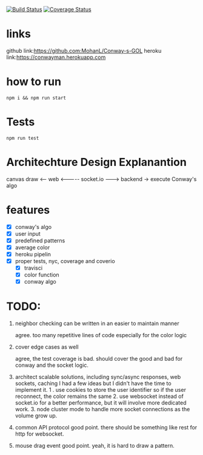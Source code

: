 [![Build Status](https://travis-ci.org/MohanL/Conway-s-GOL.svg?branch=master)](https://travis-ci.org/MohanL/Conway-s-GOL)
[![Coverage Status](https://coveralls.io/repos/github/MohanL/Conway-s-GOL/badge.svg?branch=master)](https://coveralls.io/github/MohanL/Conway-s-GOL?branch=master)
# links
github link:https://github.com:MohanL/Conway-s-GOL
heroku link:https://conwayman.herokuapp.com

# how to run
`npm i && npm run start`

# Tests
`npm run test`

# Architechture Design Explanantion

canvas draw <-- web  <----- socket.io ---> backend -> execute Conway's algo

# features
- [x] conway's algo
- [x] user input
- [x] predefined patterns
- [x] average color
- [x] heroku pipelin
- [x] proper tests, nyc, coverage and coverio
  - [x] travisci
  - [x] color function
  - [x] conway algo

# TODO:
   1. neighbor checking can be written in an easier to maintain manner

        agree. too many repetitive lines of code especially for the color logic
    
   2. cover edge cases as well

       agree, the test coverage is bad.
       should cover the good and bad for conway and the socket logic.

   3. architect scalable solutions, including sync/async responses, web sockets, caching
        I had a few ideas but I didn't have the time to implement it.
         1 . use cookies to store the user identifier so if the user reconnect, the color remains the same
         2.  use websocket instead of socket.io for a better performance, but it will involve more dedicated work.
         3.  node cluster mode to handle more socket connections as the volume grow up. 

   4. common API protocol
        good point. there should be something like rest for http for websocket.
        
   5. mouse drag event
        good point. yeah, it is hard to draw a pattern.

